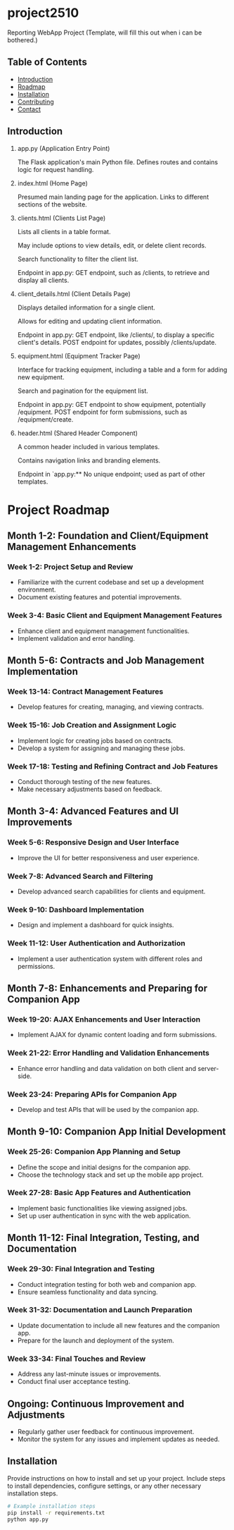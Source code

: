 # project2510
Reporting WebApp Project (Template, will fill this out when i can be bothered.)

## Table of Contents

- [Introduction](#introduction)
- [Roadmap](#ProjectRoadmap)
- [Installation](##installation)
- [Contributing](#contributing)
- [Contact](#contact)

## Introduction

1. app.py (Application Entry Point)

    The Flask application's main Python file.
    Defines routes and contains logic for request handling.

2. index.html (Home Page)

    Presumed main landing page for the application.
    Links to different sections of the website.

3. clients.html (Clients List Page)

    Lists all clients in a table format.

    May include options to view details, edit, or delete client records.

    Search functionality to filter the client list.

    Endpoint in app.py:
        GET endpoint, such as /clients, to retrieve and display all clients.

4. client_details.html (Client Details Page)

    Displays detailed information for a single client.

    Allows for editing and updating client information.

    Endpoint in app.py:
        GET endpoint, like /clients/<id>, to display a specific client's details.
        POST endpoint for updates, possibly /clients/update.

5. equipment.html (Equipment Tracker Page)

    Interface for tracking equipment, including a table and a form for adding new equipment.

    Search and pagination for the equipment list.

    Endpoint in app.py:
        GET endpoint to show equipment, potentially /equipment.
        POST endpoint for form submissions, such as /equipment/create.

6. header.html (Shared Header Component)

    A common header included in various templates.

    Contains navigation links and branding elements.

    Endpoint in `app.py:**
        No unique endpoint; used as part of other templates.

# Project Roadmap

## Month 1-2: Foundation and Client/Equipment Management Enhancements
### Week 1-2: Project Setup and Review
- Familiarize with the current codebase and set up a development environment.
- Document existing features and potential improvements.

### Week 3-4: Basic Client and Equipment Management Features
- Enhance client and equipment management functionalities.
- Implement validation and error handling.

## Month 5-6: Contracts and Job Management Implementation
### Week 13-14: Contract Management Features
- Develop features for creating, managing, and viewing contracts.

### Week 15-16: Job Creation and Assignment Logic
- Implement logic for creating jobs based on contracts.
- Develop a system for assigning and managing these jobs.

### Week 17-18: Testing and Refining Contract and Job Features
- Conduct thorough testing of the new features.
- Make necessary adjustments based on feedback.

## Month 3-4: Advanced Features and UI Improvements
### Week 5-6: Responsive Design and User Interface
- Improve the UI for better responsiveness and user experience.

### Week 7-8: Advanced Search and Filtering
- Develop advanced search capabilities for clients and equipment.

### Week 9-10: Dashboard Implementation
- Design and implement a dashboard for quick insights.

### Week 11-12: User Authentication and Authorization
- Implement a user authentication system with different roles and permissions.

## Month 7-8: Enhancements and Preparing for Companion App
### Week 19-20: AJAX Enhancements and User Interaction
- Implement AJAX for dynamic content loading and form submissions.

### Week 21-22: Error Handling and Validation Enhancements
- Enhance error handling and data validation on both client and server-side.

### Week 23-24: Preparing APIs for Companion App
- Develop and test APIs that will be used by the companion app.

## Month 9-10: Companion App Initial Development
### Week 25-26: Companion App Planning and Setup
- Define the scope and initial designs for the companion app.
- Choose the technology stack and set up the mobile app project.

### Week 27-28: Basic App Features and Authentication
- Implement basic functionalities like viewing assigned jobs.
- Set up user authentication in sync with the web application.

## Month 11-12: Final Integration, Testing, and Documentation
### Week 29-30: Final Integration and Testing
- Conduct integration testing for both web and companion app.
- Ensure seamless functionality and data syncing.

### Week 31-32: Documentation and Launch Preparation
- Update documentation to include all new features and the companion app.
- Prepare for the launch and deployment of the system.

### Week 33-34: Final Touches and Review
- Address any last-minute issues or improvements.
- Conduct final user acceptance testing.

## Ongoing: Continuous Improvement and Adjustments
- Regularly gather user feedback for continuous improvement.
- Monitor the system for any issues and implement updates as needed.


## Installation

Provide instructions on how to install and set up your project. Include steps to install dependencies, configure settings, or any other necessary installation steps.

```bash
# Example installation steps
pip install -r requirements.txt
python app.py
